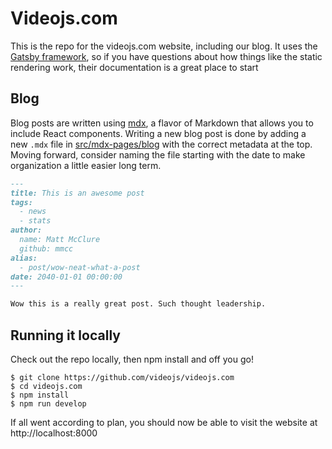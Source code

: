 # Videojs.com

This is the repo for the videojs.com website, including our blog. It uses the [Gatsby framework](https://gatsbyjs.org), so if you have questions about how things like the static rendering work, their documentation is a great place to start

## Blog

Blog posts are written using [mdx](https://mdxjs.com/), a flavor of Markdown that allows you to include React components. Writing a new blog post is done by adding a new `.mdx` file in [src/mdx-pages/blog](src/mdx-pages/blog) with the correct metadata at the top. Moving forward, consider naming the file starting with the date to make organization a little easier long term.

```markdown
---
title: This is an awesome post
tags:
  - news
  - stats
author:
  name: Matt McClure
  github: mmcc
alias:
  - post/wow-neat-what-a-post
date: 2040-01-01 00:00:00
---

Wow this is a really great post. Such thought leadership.
```

## Running it locally

Check out the repo locally, then npm install and off you go!

```
$ git clone https://github.com/videojs/videojs.com
$ cd videojs.com
$ npm install
$ npm run develop
```

If all went according to plan, you should now be able to visit the website at http://localhost:8000
